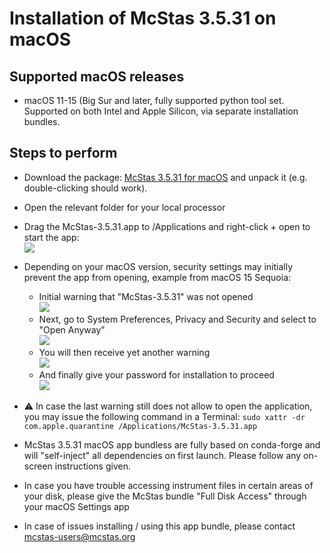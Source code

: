 # Installation of McStas 3.5.31 on macOS 

## Supported macOS releases
* macOS 11-15 (Big Sur and later, fully supported python tool set. Supported on both Intel and Apple Silicon,
  via separate installation bundles.

## Steps to perform

* Download the package:
  [McStas 3.5.31 for macOS](https://download.mcstas.org/mcstas-3.5.31/macOS/mcstas-3.5.31-macOS-conda.tar.gz)
 and unpack it (e.g. double-clicking should work).

* Open the relevant folder for your local processor

* Drag the McStas-3.5.31.app to /Applications and right-click + open to start the app:<br/>
![](screenshots/1_open-mcstas-from-Applications.png?raw=true)

* Depending on your macOS version, security settings may initially prevent the app from opening, example from macOS 15 Sequoia:
  - Initial warning that "McStas-3.5.31" was not opened<br/>
  ![](screenshots/2_mcstas-not-opened.png?raw=true)
  - Next, go to System Preferences, Privacy and Security and select to
  "Open Anyway"<br/>
  ![](screenshots/3_mcstas-settings-open-anyway.png?raw=true)
  - You will then receive yet another warning<br/>
  ![](screenshots/4_mcstas-open-anyway.png?raw=true)
  - And finally give your password for installation to proceed<br/>
  ![](screenshots/5_admin-password.png?raw=true)

* :warning: In case the last warning still does not allow to open the application, you may issue the following command in a Terminal: `sudo xattr -dr com.apple.quarantine /Applications/McStas-3.5.31.app`

* McStas 3.5.31 macOS app bundless are fully based on conda-forge and will "self-inject" all dependencies on first launch. Please follow any on-screen instructions given.
  
* In case you have trouble accessing instrument files in certain areas
  of your disk, please give the McStas bundle "Full Disk Access"
  through your macOS Settings app

* In case of issues installing / using this app bundle, please contact mcstas-users@mcstas.org
